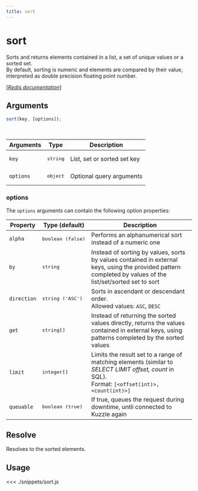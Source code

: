 ```yaml
---
title: sort
---
```


# sort

Sorts and returns elements contained in a list, a set of unique values or a sorted set.  
By default, sorting is numeric and elements are compared by their value, interpreted as double precision floating point number.

[[_Redis documentation_]](https://redis.io/commands/sort)

## Arguments

```js
sort(key, [options]);
```

<br/>

| Arguments | Type              | Description                 |
| --------- | ----------------- | --------------------------- |
| `key`     | <pre>string</pre> | List, set or sorted set key |
| `options` | <pre>object</pre> | Optional query arguments    |

### options

The `options` arguments can contain the following option properties:

| Property    | Type (default)             | Description                                                                                                                                                 |
| ----------- | -------------------------- | ----------------------------------------------------------------------------------------------------------------------------------------------------------- |
| `alpha`     | <pre>boolean (false)</pre> | Performs an alphanumerical sort instead of a numeric one                                                                                                    |
| `by`        | <pre>string</pre>          | Instead of sorting by values, sorts by values contained in external keys, using the provided pattern completed by values of the list/set/sorted set to sort |
| `direction` | <pre>string ('ASC')</pre>  | Sorts in ascendant or descendant order.<br/>Allowed values: `ASC`, `DESC`                                                                                   |
| `get`       | <pre>string[]</pre>        | Instead of returning the sorted values directly, returns the values contained in external keys, using patterns completed by the sorted values               |
| `limit`     | <pre>integer[]</pre>       | Limits the result set to a range of matching elements (similar to _SELECT LIMIT offset, count_ in SQL).<br/>Format: `[<offset(int)>, <count(int)>]`         |
| `queuable`  | <pre>boolean (true)</pre>  | If true, queues the request during downtime, until connected to Kuzzle again                                                                                |

## Resolve

Resolves to the sorted elements.

## Usage

<<< ./snippets/sort.js
